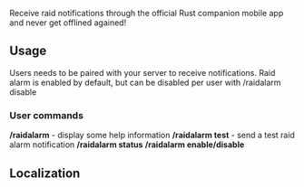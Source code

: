 Receive raid notifications through the official Rust companion mobile app and never get offlined agained!

## Usage

Users needs to be paired with your server to receive notifications. 
Raid alarm is enabled by default, but can be disabled per user with /raidalarm disable

### User commands
**/raidalarm**  - display some help information
**/raidalarm test** -  send a test raid alarm notification 
**/raidalarm status** 
**/raidalarm enable/disable**



## Localization